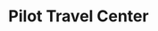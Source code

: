 ---
title: "Pilot Travel Center"
url: /monroe/pilot-travel-center-north-dixie-highway/
shop: convenience
---